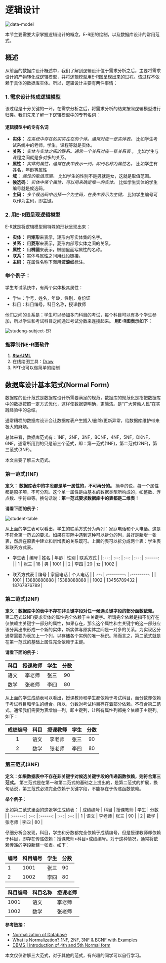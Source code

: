 # 逻辑设计

![data-model](https://tva1.sinaimg.cn/large/008i3skNgy1grhypmk7znj30jg09rweh.jpg)

本节主要需要大家掌握逻辑设计的概念，E-R图的绘制，以及数据库设计的常用范式。

## 概述

从前面的数据库设计概述中，我们了解到逻辑设计位于需求分析之后，主要将需求设计的产物转化成逻辑模型，并将逻辑模型用E-R图呈现出来的过程。该过程不依赖于具体的数据库实体。所以，逻辑设计主要有两件事情：

### 1. 需求设计转成逻辑模型

该过程是十分关键的一环，在需求分析之后，将需求分析的结果按照逻辑模型进行归类。我们先来了解一下逻辑模型中的专有名词：

#### 逻辑模型中的专有名词

* **实体：**  *在系统中存在的实实在在的个体。通常对应一张实体表。* 比如学生考试系统中的老师，学生，课程等就是实体。
* **关系：** *实体与实体之间的联系。通常一个关系对应一张关系表* 。 比如学生与课程之间就是多对多的关系。
* **属性：** *实体的属性，通常在表中表示一列，即列名称为属性名。* 比如学生有姓名，年龄等属性
* **域：** *属性的取值范围。* 比如学生的性别不是男就是女，这就是取值范围。
* **候选码：** *实体中某个属性，可以用来确定唯一的实体。* 比如学生实体的学生编号就是候选码。
* **主码：** *多个候选码中选择一个为主码，在表中表示为主键。* 比如学生编号可以作为主码，即主键。

### 2. 用E-R图呈现逻辑模型

E-R就是将逻辑模型用特殊的形状呈现出来：
* **实体：** 用**矩形**来表示，矩形内写实体集的名字。
* **关系：** 用**菱形**来表示，菱形内部写实体之间的关系。
* **属性：** 用**椭圆**来表示，椭圆里面写属性的名称。
* **联系：** 实体与属性之间用线段链接。
* **主码：** 在属性名称下面用**波浪线**标注。

### 举个例子：

学生考试系统中，有两个实体极其属性：
* 学生：学号，姓名，年龄，性别，身份证
* 科目：科目编号，科目名称，授课教师

他们之间的关系是：学生可以参加多门科目的考试，每个科目可以有多个学生参加，所以学生和考试科目之间通过考试分数来连接起来。
**用E-R图表示如下：**

![studeng-subject-ER](https://tva1.sinaimg.cn/large/008i3skNgy1grhyxmcyf1j31dg0p4gr5.jpg)

### 推荐制作E-R图软件

1. **[StarUML](http://staruml.io/download)**
2. 在线绘图工具：[Draw](https://www.draw.io/)
3. PPT也可以做简单的绘制

## 数据库设计基本范式(Normal Form)

数据库的设计范式是数据库设计所需要满足的规范，数据库的规范化是指把数据库中的数据按照一定方式优化，这样使数据更明确，更简洁。是“广大劳动人民”在实践经验中的总结。

通常糟糕的数据库设计会让数据库表产生插入/删除/更新异常，给数据库维护带来极大的麻烦。

总体来看，数据库范式有：1NF，2NF，3NF，BCNF，4NF，5NF，DKNF，6NF。通常所用到的只是前三个范式，即：第一范式(1NF)，第二范式(2NF)，第三范式(3NF)。

本文主要了解三大范式。

### 第一范式(1NF)

**定义： 数据库表中的字段都是单一属性的，不可再分的。**
简单的说，每一个属性都是原子项，不可分割。这个单一属性是由基本的数据类型所构成的，如整数、浮点数、字符串等。换句话说：**第一范式要求数据库中的表都是二维表！**

**请看下面的例子：**

![student-table](https://tva1.sinaimg.cn/large/008i3skNgy1grhz4babxwj30xe04uq41.jpg)

从上面的学生表可以看出，学生的联系方式分为两列：家庭电话和个人电话。这是不符合第一范式的要求。如果在实际中遇到这种可以拆分的列，最好是新增一张表，然后在原表中建立和新增表的关系既可。上面的表可以拆分成两个表：学生表和联系方式表。

* 学生表
| 编号 | 姓名 | 年龄 | 性别 | 联系方式 |
| :--: | :--: | :--: | :--: | :------: |
|  1   | 张三 |  18  |  男  |   1001   |
|  2   | 李四 |  20  |  女  |   1002   |

* 联系方式表
| 编号 |  家庭电话   |  个人电话   |
| :--: | :---------: | :---------: |
| 1001 | 13888888888 | 15388888888 |
| 1002 | 13456789432 | 18767876789 |

### 第二范式(2NF)

**定义：数据库中的表中不存在非关键字段对任一候选关键字段的部分函数依赖。**
第二范式(2NF)要求实体的属性完全依赖于主关键字。所谓完全依赖是指不能存在仅依赖主关键字一部分的属性，如果存在，那么这个属性和主关键字的这一部分应该分离出来形成一个新的实体，新实体与原实体之间是一对多的关系。为实现区分通常需要为表加上一个列，以存储各个实例的唯一标识。简而言之，第二范式就是在第一范式的基础上属性完全依赖于主键。

**请看下面的例子：**

| 科目 | 授课教师 | 学生 | 分数 |
| :--: | :------: | :--: | :--: |
| 语文 |  李老师  | 张三 |  90  |
| 数学 |  张老师  | 李四 |  80  |

从上面的学生成绩表可以看出，授课教师和学生都依赖于考试科目，而分数却依赖于考试科目和学生的组合。所以，分数对考试科目存在着部分依赖。不符合第二范式。通常我们需要为表增加一列，即主键列，让所有属性列都完全依赖于主键列。如下：

| 成绩编号 | 科目 | 授课教师 | 学生 | 分数 |
| :------: | :--: | :------: | :--: | :--: |
|    1     | 语文 |  李老师  | 张三 |  90  |
|    2     | 数学 |  张老师  | 李四 |  80  |

### 第三范式(3NF)

**定义：如果数据表中不存在非关键字对候选关键字段的传递函数依赖，则符合第三范式。**
第三范式是在第一和第二范式的基础之上提出的，是第二范式的扩展，换句话说，第三范式必须完全依赖于关键字段，不能存在于传递函数依赖。

**举个例子：**

比如第二范式里面的这张学生成绩表：
| 成绩编号 | 科目 | 授课教师 | 学生 | 分数 |
| :------: | :--: | :------: | :--: | :--: |
|    1     | 语文 |  李老师  | 张三 |  90  |
|    2     | 数学 |  张老师  | 李四 |  80  |

仔细分析会发现，科目，学生和分数都完全依赖于成绩编号，但是授课教师却依赖于科目，即存在传递依赖：授课教师>科目>成绩编号。对于这种情况，通常将依赖传递的字段新建一张表。如下：

| 编号 | 科目编号 | 学生 | 分数 |
| ---- | -------- | ---- | ---- |
| 1    | 1001     | 张三 | 90   |
| 2    | 1002     | 李四 | 80   |

| 科目编号 | 科目名称 | 授课老师 |
| -------- | -------- | -------- |
| 1001     | 语文     | 李老师   |
| 1002     | 数学     | 张老师   |

**参考链接：**

* [Normalization of Database](https://www.studytonight.com/dbms/database-normalization.php)
* [What is Normalization? 1NF, 2NF, 3NF & BCNF with Examples](https://www.guru99.com/database-normalization.html)
* [DBMS | Introduction of 4th and 5th Normal form](https://www.geeksforgeeks.org/dbms-introduction-of-4th-and-5th-normal-form/)

本文仅仅讲解三大范式，对于其他的范式，有兴趣的同学可以自行学习。